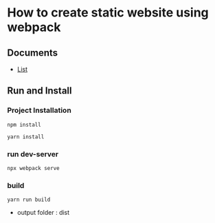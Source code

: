 # How to create static website using webpack

## Documents

-   [List](./Documents/README.md)

## Run and Install

### Project Installation

```
npm install
```

```
yarn install
```

### run dev-server

```
npx webpack serve
```

### build

```
yarn run build
```

-   output folder : dist
